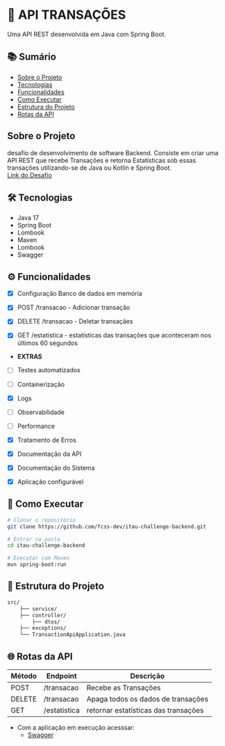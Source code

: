 
# 🚀 API TRANSAÇÕES
Uma API REST desenvolvida em Java com Spring Boot.


## 📚 Sumário
- [Sobre o Projeto](#-sobre-o-projeto)
- [Tecnologias](#-tecnologias)
- [Funcionalidades](#-funcionalidades)
- [Como Executar](#-como-executar)
- [Estrutura do Projeto](#-estrutura-do-projeto)
- [Rotas da API](#-rotas-da-api)

## Sobre o Projeto
desafio de desenvolvimento de software Backend. Consiste em criar uma API REST que recebe Transações e retorna Estatísticas sob essas transações utilizando-se de Java ou Kotlin e Spring Boot.  
[Link do Desafio](https://github.com/rafaellins-itau/desafio-itau-vaga-99-junior)  



## 🛠 Tecnologias
- Java 17
- Spring Boot
- Lombook
- Maven
- Lombook
- Swagger



## ⚙️ Funcionalidades
- [x] Configuração Banco de dados em memória  
- [x] POST /transacao - Adicionar transação  
- [x] DELETE /transacao - Deletar transaçães  
- [x] GET /estatistica -  estatísticas das transações que aconteceram nos últimos 60 segundos



- **EXTRAS**
- [ ] Testes automatizados
- [ ] Containerização 
- [x] Logs 
- [ ] Observabilidade 
- [ ] Performance 
- [x] Tratamento de Erros 
- [x] Documentação da API 
- [x] Documentação do Sistema  
- [x] Aplicação configurável 



## 🚀 Como Executar
```bash
# Clonar o repositório
git clone https://github.com/fcss-dev/itau-challenge-backend.git

# Entrar na pasta
cd itau-challenge-backend

# Executar com Maven
mvn spring-boot:run
```



## 📂 Estrutura do Projeto
```bash
src/  
    ├── service/  
    ├── controller/  
        ├── dtos/  
    ├── exceptions/  
    └── TransactionApiApplication.java 
```
 


## 🌐 Rotas da API
| Método | Endpoint | Descrição |
|--------|-----------|-----------|
| POST | /transacao | Recebe as Transações |
| DELETE | /transacao | Apaga todos os dados de transações |
| GET | /estatistica | retornar estatísticas das transações |

- Com a aplicação em execução acesssar:  
    - [Swagger](http://localhost:8080/swagger-ui.html)

  
